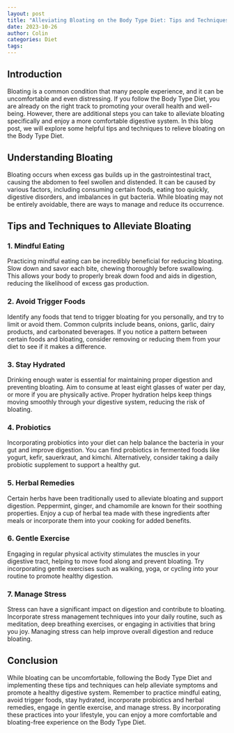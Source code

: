 ```yaml
---
layout: post
title: "Alleviating Bloating on the Body Type Diet: Tips and Techniques"
date: 2023-10-26
author: Colin
categories: Diet
tags: 
---
```


## Introduction
Bloating is a common condition that many people experience, and it can be uncomfortable and even distressing. If you follow the Body Type Diet, you are already on the right track to promoting your overall health and well-being. However, there are additional steps you can take to alleviate bloating specifically and enjoy a more comfortable digestive system. In this blog post, we will explore some helpful tips and techniques to relieve bloating on the Body Type Diet.

## Understanding Bloating
Bloating occurs when excess gas builds up in the gastrointestinal tract, causing the abdomen to feel swollen and distended. It can be caused by various factors, including consuming certain foods, eating too quickly, digestive disorders, and imbalances in gut bacteria. While bloating may not be entirely avoidable, there are ways to manage and reduce its occurrence.

## Tips and Techniques to Alleviate Bloating

### 1. Mindful Eating
Practicing mindful eating can be incredibly beneficial for reducing bloating. Slow down and savor each bite, chewing thoroughly before swallowing. This allows your body to properly break down food and aids in digestion, reducing the likelihood of excess gas production.

### 2. Avoid Trigger Foods
Identify any foods that tend to trigger bloating for you personally, and try to limit or avoid them. Common culprits include beans, onions, garlic, dairy products, and carbonated beverages. If you notice a pattern between certain foods and bloating, consider removing or reducing them from your diet to see if it makes a difference.

### 3. Stay Hydrated
Drinking enough water is essential for maintaining proper digestion and preventing bloating. Aim to consume at least eight glasses of water per day, or more if you are physically active. Proper hydration helps keep things moving smoothly through your digestive system, reducing the risk of bloating.

### 4. Probiotics
Incorporating probiotics into your diet can help balance the bacteria in your gut and improve digestion. You can find probiotics in fermented foods like yogurt, kefir, sauerkraut, and kimchi. Alternatively, consider taking a daily probiotic supplement to support a healthy gut.

### 5. Herbal Remedies
Certain herbs have been traditionally used to alleviate bloating and support digestion. Peppermint, ginger, and chamomile are known for their soothing properties. Enjoy a cup of herbal tea made with these ingredients after meals or incorporate them into your cooking for added benefits.

### 6. Gentle Exercise
Engaging in regular physical activity stimulates the muscles in your digestive tract, helping to move food along and prevent bloating. Try incorporating gentle exercises such as walking, yoga, or cycling into your routine to promote healthy digestion.

### 7. Manage Stress
Stress can have a significant impact on digestion and contribute to bloating. Incorporate stress management techniques into your daily routine, such as meditation, deep breathing exercises, or engaging in activities that bring you joy. Managing stress can help improve overall digestion and reduce bloating.

## Conclusion
While bloating can be uncomfortable, following the Body Type Diet and implementing these tips and techniques can help alleviate symptoms and promote a healthy digestive system. Remember to practice mindful eating, avoid trigger foods, stay hydrated, incorporate probiotics and herbal remedies, engage in gentle exercise, and manage stress. By incorporating these practices into your lifestyle, you can enjoy a more comfortable and bloating-free experience on the Body Type Diet.